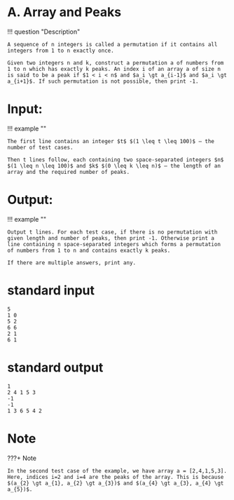 # A. Array and Peaks

!!! question "Description"


    A sequence of n integers is called a permutation if it contains all integers from 1 to n exactly once.
    
    Given two integers n and k, construct a permutation a of numbers from 1 to n which has exactly k peaks. An index i of an array a of size n is said to be a peak if $1 < i < n$ and $a_i \gt a_{i-1}$ and $a_i \gt a_{i+1}$. If such permutation is not possible, then print -1.

# Input:

!!! example ""

    The first line contains an integer $t$ $(1 \leq t \leq 100)$ — the number of test cases.
    
    Then t lines follow, each containing two space-separated integers $n$ $(1 \leq n \leq 100)$ and $k$ $(0 \leq k \leq n)$ — the length of an array and the required number of peaks.

# Output:

!!! example ""

    Output t lines. For each test case, if there is no permutation with given length and number of peaks, then print -1. Otherwise print a line containing n space-separated integers which forms a permutation of numbers from 1 to n and contains exactly k peaks.
    
    If there are multiple answers, print any.

# standard input


```
5
1 0
5 2
6 6
2 1
6 1
```

# standard output

```
1 
2 4 1 5 3 
-1
-1
1 3 6 5 4 2
```

# Note

???+ Note

    In the second test case of the example, we have array a = [2,4,1,5,3]. Here, indices i=2 and i=4 are the peaks of the array. This is because $(a_{2} \gt a_{1}, a_{2} \gt a_{3})$ and $(a_{4} \gt a_{3}, a_{4} \gt a_{5})$.

